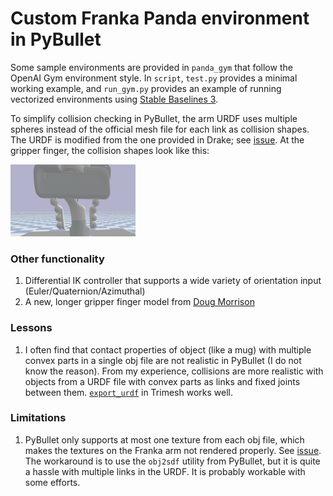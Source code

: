 # Custom Franka Panda environment in PyBullet

Some sample environments are provided in ```panda_gym``` that follow the OpenAI Gym environment style.  In ```script```, ```test.py``` provides a minimal working example, and ```run_gym.py``` provides an example of running vectorized environments using [Stable Baselines 3](https://stable-baselines3.readthedocs.io/en/master/guide/vec_envs.html). 

To simplify collision checking in PyBullet, the arm URDF uses multiple spheres instead of the official mesh file for each link as collision shapes. The URDF is modified from the one provided in Drake; see [issue](https://github.com/RobotLocomotion/drake/pull/13012). At the gripper finger, the collision shapes look like this:

<img src="media/finger_collision.png" width="200" height="115" />

### Other functionality

1. Differential IK controller that supports a wide variety of orientation input (Euler/Quaternion/Azimuthal)
2. A new, longer gripper finger model from [Doug Morrison](https://dougsm.com/)

### Lessons
1. I often find that contact properties of object (like a mug) with multiple convex parts in a single obj file are not realistic in PyBullet (I do not know the reason). From my experience, collisions are more realistic with objects from a URDF file with convex parts as links and fixed joints between them. [```export_urdf```](https://trimsh.org/trimesh.exchange.urdf.html) in Trimesh works well.


### Limitations

1. PyBullet only supports at most one texture from each obj file, which makes the textures on the Franka arm not rendered properly. See [issue](https://github.com/bulletphysics/bullet3/discussions/3581). The workaround is to use the ```obj2sdf``` utility from PyBullet, but it is quite a hassle with multiple links in the URDF. It is probably workable with some efforts.


